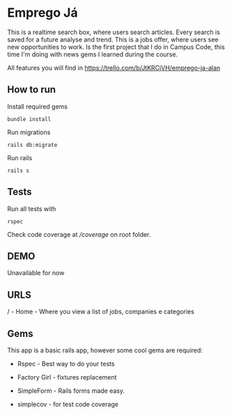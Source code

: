 # Emprego Já

This is a realtime search box, where users search articles. Every search is saved for a future analyse and trend.
This is a jobs offer, where users see new opportunities to work. Is the first project that I do in Campus Code, this time I'm doing with news gems I learned during the course.

All features you will find in https://trello.com/b/JtKRCjVH/emprego-ja-alan
## How to run

Install required gems

`bundle install`

Run migrations

`rails db:migrate`

Run rails

`rails s`

## Tests

Run all tests with

`rspec`

Check code coverage at */coverage* on root folder.

## DEMO

Unavailable for now

## URLS

/ - Home - Where you view a list of jobs, companies e categories

## Gems

This app is a basic rails app, however some cool gems are required:

* Rspec - Best way to do your tests

* Factory Girl - fixtures replacement

* SimpleForm - Rails forms made easy. 

* simplecov - for test code coverage
